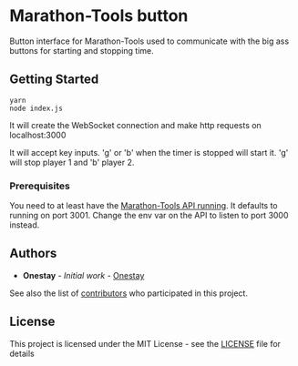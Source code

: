 # Marathon-Tools button

Button interface for Marathon-Tools used to communicate with the big ass buttons for starting and stopping time.
## Getting Started

```
yarn
node index.js
```
It will create the WebSocket connection and make http requests on localhost:3000

It will accept key inputs. 'g' or 'b' when the timer is stopped will start it. 'g' will stop player 1 and 'b' player 2.

### Prerequisites

You need to at least have the [Marathon-Tools API running](https://github.com/onestay/MarathonTools-API). It defaults to running on port 3001. Change the env var on the API to listen to port 3000 instead.

## Authors

* **Onestay** - *Initial work* - [Onestay](https://github.com/onestay)

See also the list of [contributors](https://github.com/your/project/contributors) who participated in this project.

## License

This project is licensed under the MIT License - see the [LICENSE](LICENSE) file for details

